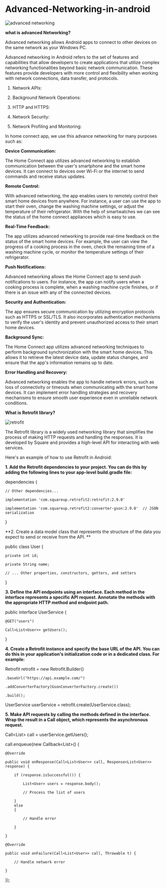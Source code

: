 # Advanced-Networking-in-android


![advanced networking](https://github.com/Vijaya9418/Advanced-Networking-in-android/assets/56352158/a3d250db-4a7c-404e-a250-a8e188c47206)


**what is advanced Networking?**

Advanced networking allows Android apps to connect to other devices on the same network as your Windows PC.

Advanced networking in Android refers to the set of features and capabilities that allow developers to create applications that utilize complex networking functionalities beyond basic network communication. These features provide developers with more control and flexibility when working with network connections, data transfer, and protocols.

1. Network APIs:

2. Background Network Operations:

3. HTTP and HTTPS:

4. Network Security:

5. Network Profiling and Monitoring:

In home connect app, we use this advance networking for many purposes such as:

**Device Communication:**

The Home Connect app utilizes advanced networking to establish communication between the user's smartphone and the smart home devices. It can connect to devices over Wi-Fi or the internet to send commands and receive status updates.

**Remote Control:**

With advanced networking, the app enables users to remotely control their smart home devices from anywhere. For instance, a user can use the app to start their oven, change the washing machine settings, or adjust the temperature of their refrigerator. With the help of smartwatches we can see the status of the home connect appliances which is easy to use.

**Real-Time Feedback:**

The app utilizes advanced networking to provide real-time feedback on the status of the smart home devices. For example, the user can view the progress of a cooking process in the oven, check the remaining time of a washing machine cycle, or monitor the temperature settings of their refrigerator.

**Push Notifications:**

Advanced networking allows the Home Connect app to send push notifications to users. For instance, the app can notify users when a cooking process is complete, when a washing machine cycle finishes, or if there is an issue with any of the connected devices.

**Security and Authentication:**

The app ensures secure communication by utilizing encryption protocols such as HTTPS or SSL/TLS. It also incorporates authentication mechanisms to verify the user's identity and prevent unauthorized access to their smart home devices.

**Background Sync:**

The Home Connect app utilizes advanced networking techniques to perform background synchronization with the smart home devices. This allows it to retrieve the latest device data, update status changes, and ensure that the app's information remains up to date.

**Error Handling and Recovery:**

Advanced networking enables the app to handle network errors, such as loss of connectivity or timeouts when communicating with the smart home devices. It can implement error handling strategies and recovery mechanisms to ensure smooth user experience even in unreliable network conditions.

**What is Retrofit library?**

![retrofit](https://github.com/Vijaya9418/Advanced-Networking-in-android/assets/56352158/e54be804-c590-4622-9f42-6b231dae3fa7)


The Retrofit library is a widely used networking library that simplifies the process of making HTTP requests and handling the responses. It is developed by Square and provides a high-level API for interacting with web services.


Here's an example of how to use Retrofit in Android:

**1. Add the Retrofit dependencies to your project. You can do this by adding the following lines to your app-level build.gradle file:**

dependencies {

    // Other dependencies...
    
    implementation 'com.squareup.retrofit2:retrofit:2.9.0'
    
    implementation 'com.squareup.retrofit2:converter-gson:2.9.0'  // JSON serialization
    
}



**2. Create a data model class that represents the structure of the data you expect to send or receive from the API. **

public class User {

    private int id;
    
    private String name;
    
    // ... Other properties, constructors, getters, and setters
    
}


**3. Define the API endpoints using an interface. Each method in the interface represents a specific API request. Annotate the methods with the appropriate HTTP method and endpoint path.**

public interface UserService {

    @GET("users")
    
    Call<List<User>> getUsers();
    
}


**4. Create a Retrofit instance and specify the base URL of the API. You can do this in your application's initialization code or in a dedicated class. For example:**

Retrofit retrofit = new Retrofit.Builder()

    .baseUrl("https://api.example.com/")
    
    .addConverterFactory(GsonConverterFactory.create())
    
    .build();

UserService userService = retrofit.create(UserService.class);


**5. Make API requests by calling the methods defined in the interface. Wrap the result in a Call object, which represents the asynchronous request.**

Call<List<User>> call = userService.getUsers();

call.enqueue(new Callback<List<User>>() {

    @Override
    
    public void onResponse(Call<List<User>> call, Response<List<User>> response) {
    
        if (response.isSuccessful()) {
        
            List<User> users = response.body();
            
            // Process the list of users
            
        } 
        else
        {
        
            // Handle error
            
        }
        
    }

    @Override
    
    public void onFailure(Call<List<User>> call, Throwable t) {
    
        // Handle network error
        
    }
    
});



